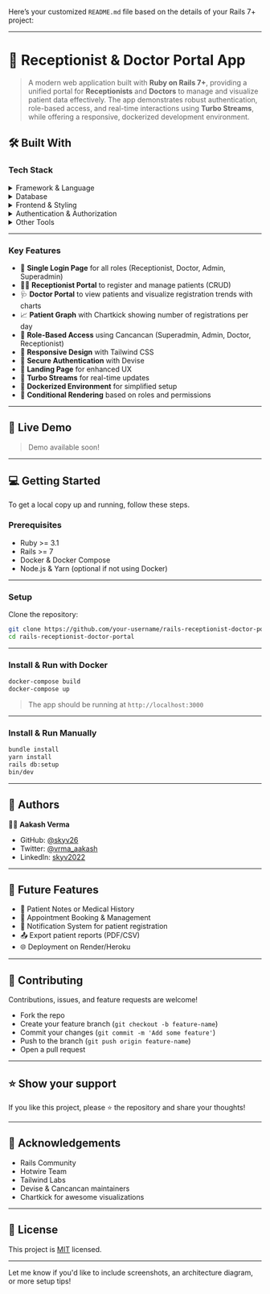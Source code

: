 Here’s your customized `README.md` file based on the details of your Rails 7+ project:

---

# 🏥 Receptionist & Doctor Portal App <a name="about-project"></a>

> A modern web application built with **Ruby on Rails 7+**, providing a unified portal for **Receptionists** and **Doctors** to manage and visualize patient data effectively. The app demonstrates robust authentication, role-based access, and real-time interactions using **Turbo Streams**, while offering a responsive, dockerized development environment.

## 🛠 Built With <a name="built-with"></a>

### Tech Stack <a name="tech-stack"></a>

<details>
<summary>Framework & Language</summary>
  <ul>
    <li><a href="https://rubyonrails.org/">Ruby on Rails 7+</a></li>
  </ul>
</details>

<details>
<summary>Database</summary>
  <ul>
    <li><a href="https://www.postgresql.org/">PostgreSQL</a></li>
  </ul>
</details>

<details>
<summary>Frontend & Styling</summary>
  <ul>
    <li><a href="https://stimulus.hotwired.dev/">Stimulus</a></li>
    <li><a href="https://turbo.hotwired.dev/">Turbo Streams</a></li>
    <li><a href="https://tailwindcss.com/">Tailwind CSS</a></li>
  </ul>
</details>

<details>
<summary>Authentication & Authorization</summary>
  <ul>
    <li><a href="https://github.com/heartcombo/devise">Devise</a></li>
    <li><a href="https://github.com/CanCanCommunity/cancancan">Cancancan</a></li>
  </ul>
</details>

<details>
<summary>Other Tools</summary>
  <ul>
    <li><a href="https://github.com/ankane/chartkick">Chartkick</a></li>
    <li>Docker + LiveReload</li>
  </ul>
</details>

---

### Key Features <a name="key-features"></a>

- 🧾 **Single Login Page** for all roles (Receptionist, Doctor, Admin, Superadmin)
- 👩‍💼 **Receptionist Portal** to register and manage patients (CRUD)
- 🩺 **Doctor Portal** to view patients and visualize registration trends with charts
- 📈 **Patient Graph** with Chartkick showing number of registrations per day
- 🧪 **Role-Based Access** using Cancancan (Superadmin, Admin, Doctor, Receptionist)
- 📱 **Responsive Design** with Tailwind CSS
- 🔐 **Secure Authentication** with Devise
- 🧭 **Landing Page** for enhanced UX
- 🔄 **Turbo Streams** for real-time updates
- 🐳 **Dockerized Environment** for simplified setup
- 👀 **Conditional Rendering** based on roles and permissions

---

## 🚀 Live Demo <a name="live-demo"></a>

> Demo available soon!

---

## 💻 Getting Started <a name="getting-started"></a>

To get a local copy up and running, follow these steps.

### Prerequisites

- Ruby >= 3.1
- Rails >= 7
- Docker & Docker Compose
- Node.js & Yarn (optional if not using Docker)

---

### Setup

Clone the repository:

```bash
git clone https://github.com/your-username/rails-receptionist-doctor-portal.git
cd rails-receptionist-doctor-portal
```

---

### Install & Run with Docker

```bash
docker-compose build
docker-compose up
```

> The app should be running at `http://localhost:3000`

---

### Install & Run Manually

```bash
bundle install
yarn install
rails db:setup
bin/dev
```

---

## 👥 Authors <a name="authors"></a>

👨‍💻 **Aakash Verma**

- GitHub: [@skyv26](https://github.com/skyv26)
- Twitter: [@vrma_aakash](https://twitter.com/vrma_aakash)
- LinkedIn: [skyv2022](https://linkedin.com/in/skyv2022)

---

## 🔭 Future Features <a name="future-features"></a>

- 📝 Patient Notes or Medical History
- 📆 Appointment Booking & Management
- 🔔 Notification System for patient registration
- 📤 Export patient reports (PDF/CSV)
- 🌐 Deployment on Render/Heroku

---

## 🤝 Contributing <a name="contributing"></a>

Contributions, issues, and feature requests are welcome!

- Fork the repo
- Create your feature branch (`git checkout -b feature-name`)
- Commit your changes (`git commit -m 'Add some feature'`)
- Push to the branch (`git push origin feature-name`)
- Open a pull request

---

## ⭐️ Show your support <a name="support"></a>

If you like this project, please ⭐️ the repository and share your thoughts!

---

## 🙏 Acknowledgements <a name="acknowledgements"></a>

- Rails Community
- Hotwire Team
- Tailwind Labs
- Devise & Cancancan maintainers
- Chartkick for awesome visualizations

---

## 📝 License <a name="license"></a>

This project is [MIT](./LICENSE) licensed.

---

Let me know if you'd like to include screenshots, an architecture diagram, or more setup tips!